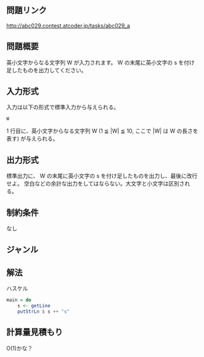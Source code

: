 ## 問題リンク

http://abc029.contest.atcoder.jp/tasks/abc029_a

## 問題概要

英小文字からなる文字列 W が入力されます。 
W の末尾に英小文字の s を付け足したものを出力してください。

## 入力形式

入力は以下の形式で標準入力から与えられる。

```
W
```

1 行目に、英小文字からなる文字列 W (1 ≦ |W| ≦ 10, ここで |W| は W の長さを表す) が与えられる。


## 出力形式

標準出力に、 W の末尾に英小文字の s を付け足したものを出力し、最後に改行せよ。
空白などの余計な出力をしてはならない。大文字と小文字は区別される。


## 制約条件

なし

## ジャンル



## 解法

ハスケル


```haskell
main = do
    s <- getLine
    putStrLn $ s ++ "s"
```

## 計算量見積もり

O(1)かな？
